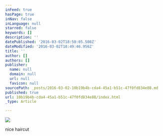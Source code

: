 ```yaml
---
inFeed: true
hasPage: true
inNav: false
inLanguage: null
starred: false
keywords: []
description: ''
datePublished: '2016-03-02T18:50:05.508Z'
dateModified: '2016-03-02T18:49:46.956Z'
title: ''
author: []
authors: []
publisher:
  name: null
  domain: null
  url: null
  favicon: null
sourcePath: _posts/2016-03-02-10b19b4b-cda4-45a1-b51c-47f0fd834e88.md
published: true
url: 10b19b4b-cda4-45a1-b51c-47f0fd834e88/index.html
_type: Article

---
```

![](https://the-grid-user-content.s3-us-west-2.amazonaws.com/f3a5a016-480f-4e63-ba70-48e1e5704296.jpg)

nice haircut